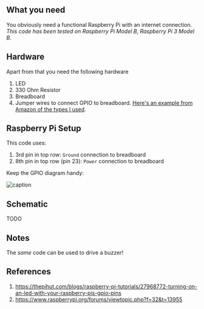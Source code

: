 

## What you need

You obviously need a functional Raspberry Pi with an internet connection.
_This code has been tested on Raspberry Pi Model B, Raspberry Pi 3 Model B_.


## Hardware

Apart from that you need the following hardware

1. LED
1. 330 Ohm Resistor
1. Breadboard
1. Jumper wires to connect GPIO to breadboard. [Here's an example from Amazon of the types I used](https://www.amazon.in/Jumper-Wires-Male-female-Pieces/dp/B00ZYFX6A2/).

## Raspberry Pi Setup

This code uses:

1. 3rd pin in top row: `Ground` connection to breadboard
1. 8th pin in top row (pin 23): `Power` connection to breadboard

Keep the GPIO diagram handy:

![caption](https://www.raspberrypi.org/documentation/usage/gpio/images/a-and-b-gpio-numbers.png)

## Schematic

TODO

## Notes

The _same_ code can be used to drive a buzzer!

## References

1. https://thepihut.com/blogs/raspberry-pi-tutorials/27968772-turning-on-an-led-with-your-raspberry-pis-gpio-pins
1. https://www.raspberrypi.org/forums/viewtopic.php?f=32&t=13955
